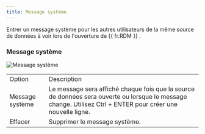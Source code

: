 ```yaml
---
title: Message système
---
```

Entrer un message système pour les autres utilisateurs de la même source de données à voir lors de l'ouverture de {{ fr.RDM }} . 

### Message système 

![Message système](https://webdevolutions.azureedge.net/docs/fr/rdm/mac/clip0161.png) 

<table>
	<tr>
		<td>
Option 
		</td>
		<td>
Description 
		</td>
	</tr>
	<tr>
		<td>
Message système 
		</td>
		<td>
Le message sera affiché chaque fois que la source de données sera ouverte ou lorsque le message change. Utilisez Ctrl + ENTER pour créer une nouvelle ligne. 
		</td>
	</tr>
	<tr>
		<td>
Effacer 
		</td>
		<td>
Supprimer le message système. 
		</td>
	</tr>
</table>



